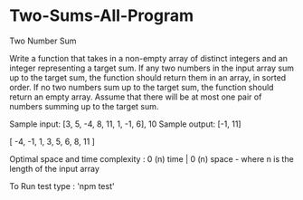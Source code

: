 # Two-Sums-All-Program
​Two Number Sum

Write a function that takes in a non-empty array of distinct integers and an integer representing a target sum. If any two numbers in the input array sum up to the target sum, the function should return them in an array, in sorted order. If no two numbers sum up to the target sum, the function should return an empty array. Assume that there will be at most one pair of numbers summing up to the target sum.

Sample input: [3, 5, -4, 8, 11, 1, -1, 6], 10 Sample output: [-1, 11]

[ -4, -1, 1, 3, 5, 6, 8, 11 ]


​Optimal space and time complexity : 0 (n) time | 0 (n) space - where n is the length of the input array

To Run test type : 'npm test'
